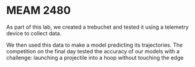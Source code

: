 # MEAM 2480
As part of this lab, we created a trebuchet and tested it using a telemetry device to collect data. 

We then used this data to make a model predicting its trajectories. The competition on the final day tested the accuracy of our models with a challenge: launching a projectile into a hoop without touching the edge
